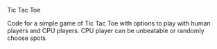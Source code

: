 Tic Tac Toe

Code for a simple game of Tic Tac Toe with options to play with human players and CPU players.
CPU player can be unbeatable or randomly choose spots
